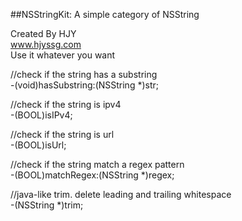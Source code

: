 ##NSStringKit: A simple category of NSString

Created By HJY  
www.hjyssg.com  
Use it whatever you want

//check if the string has a substring       
-(void)hasSubstring:(NSString *)str;

//check if the string is ipv4     
-(BOOL)isIPv4;

//check if the string is url      
-(BOOL)isUrl;

//check if the string match a regex pattern   
-(BOOL)matchRegex:(NSString *)regex;

//java-like trim. delete leading and trailing whitespace  
-(NSString *)trim; 

